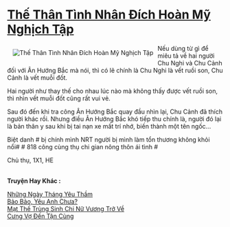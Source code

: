 <a href="https://utruyen.com/the-than-tinh-nhan-dich-hoan-my-nghich-tap/18979/" title="Thế Thân Tình Nhân Đích Hoàn Mỹ Nghịch Tập"><h1>Thế Thân Tình Nhân Đích Hoàn Mỹ Nghịch Tập</h1></a><div style="display:table"><img align="right" style="float: left; padding: 10px;" src="https://utruyen.com/images/story/200x260/the-than-tinh-nhan-dich-hoan-my-nghich-tap.jpg" alt="Thế Thân Tình Nhân Đích Hoàn Mỹ Nghịch Tập">Nếu dùng từ gì để miêu tả về hai người Chu Nghi và Chu Cảnh đối với Ân Hướng Bắc mà nói, thì có lẽ chính là Chu Nghi là vết ruồi son, Chu Cảnh là vết muỗi đốt.<p></p>Hai người như thay thế cho nhau lúc nào mà không thấy được vết ruồi son,  thì nhìn vết muỗi đốt cũng rất vui vẻ.<p></p>Sau đó đến khi tra công Ân Hướng Bắc quay đầu nhìn lại, Chu Cảnh đã thích người khác rồi. Nhưng điều Ân Hướng Bắc khó tiếp thu chính là, người đó lại là bản thân y sau khi bị tai nạn xe mất trí nhớ, biến thành một tên ngốc...<p></p>Biệt danh # bị chính mình NRT người bị mình làm tổn thương không khỏi nổi# # 818 công cùng thụ chi gian nông thôn ái tình #<p></p>Chủ thụ, 1X1, HE</div><p><br><b>Truyện Hay Khác :</b></p><a href="https://utruyen.com/nhung-ngay-thang-yeu-tham/22892/" alt="Những Ngày Tháng Yêu Thầm">Những Ngày Tháng Yêu Thầm</a><br/><a href="https://truyenngontinhay.wordpress.com/2019/10/03/bao-bao-yeu-anh-chua/" alt="Bảo Bảo, Yêu Anh Chưa?">Bảo Bảo, Yêu Anh Chưa?</a><br/><a href="https://github.com/quanluxury/truyenhot/tree/master/truyenhay/10543/" alt="Mạt Thế Trùng Sinh Chi Nữ Vương Trở Về">Mạt Thế Trùng Sinh Chi Nữ Vương Trở Về</a><br/><a href="https://truyenngontinhay.wordpress.com/2019/10/03/cung-vo-den-tan-cung/" alt="Cưng Vợ Đến Tận Cùng">Cưng Vợ Đến Tận Cùng</a><br/>